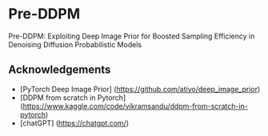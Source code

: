 # Pre-DDPM
Pre-DDPM: Exploiting Deep Image Prior for Boosted Sampling Efficiency in Denoising Diffusion Probabilistic Models




## Acknowledgements 
* [PyTorch Deep Image Prior] (https://github.com/atiyo/deep_image_prior)
* [DDPM from scratch in Pytorch] (https://www.kaggle.com/code/vikramsandu/ddpm-from-scratch-in-pytorch)
* [chatGPT] (https://chatgpt.com/)